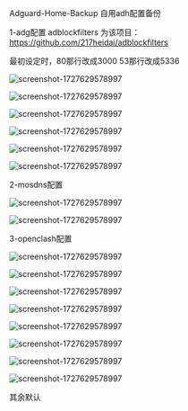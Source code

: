 Adguard-Home-Backup
自用adh配置备份

1-adg配置
adblockfilters 为该项目：https://github.com/217heidai/adblockfilters

最初设定时，80那行改成3000  53那行改成5336

![screenshot-1727629578997](https://github.com/user-attachments/assets/51246143-031d-4206-8ca8-322bf489714b)

![screenshot-1727629578997](https://github.com/user-attachments/assets/2f75eb26-c998-427b-ab62-4b915bbff3d2)

![screenshot-1727629578997](https://github.com/user-attachments/assets/a506bf6b-b890-4693-bed5-555510cd099d)

![screenshot-1727629578997](https://github.com/user-attachments/assets/8b3539d5-97b0-4df2-8dfc-464cd1a9105d)

![screenshot-1727629578997](https://github.com/user-attachments/assets/3e860571-cc72-460e-965a-de6d8d5c2c5f)

![screenshot-1727629578997](https://github.com/user-attachments/assets/d22c1c7d-3b03-42f4-9287-d8c187c91fdf)

2-mosdns配置

![screenshot-1727629578997](https://github.com/user-attachments/assets/add3a14c-6855-4744-8f90-ebe2316a973b)

![screenshot-1727629578997](https://github.com/user-attachments/assets/298a657c-569b-4701-b566-c5a41aab0d87)

3-openclash配置

![screenshot-1727629578997](https://github.com/user-attachments/assets/59706147-3269-4b12-8688-4eeeb25b17af)

![screenshot-1727629578997](https://github.com/user-attachments/assets/29425d63-13b0-44dd-bc9e-e1787b6d0f6a)

![screenshot-1727629578997](https://github.com/user-attachments/assets/7664a901-0757-4145-8094-4b332c55deb1)

![screenshot-1727629578997](https://github.com/user-attachments/assets/74ffc48d-571c-415d-b1ea-90d643ad5c79)

![screenshot-1727629578997](https://github.com/user-attachments/assets/ae152635-30b3-47ce-b4b1-10091b0713f7)

![screenshot-1727629578997](https://github.com/user-attachments/assets/be8f8170-1623-4180-8825-044903f2a0f4)

![screenshot-1727629578997](https://github.com/user-attachments/assets/f5e2900c-c475-4eb2-b23e-45febbfabadc)

![screenshot-1727629578997](https://github.com/user-attachments/assets/c6ab21d1-4a1a-4105-b36e-9c3eccd17b90)

其余默认

